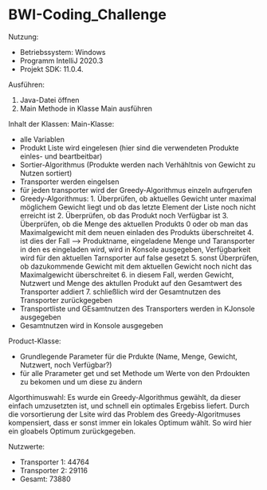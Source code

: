 # BWI-Coding_Challenge
Nutzung:
- Betriebssystem: Windows
- Programm IntelliJ 2020.3
- Projekt SDK: 11.0.4.

Ausführen:
1. Java-Datei öffnen
2. Main Methode in Klasse Main ausführen

Inhalt der Klassen:
Main-Klasse: 
- alle Variablen
- Produkt Liste wird eingelesen (hier sind die verwendeten Produkte einles- und beartbeitbar)
- Sortier-Algorithmus (Produkte werden nach Verhähltnis von Gewicht zu Nutzen sortiert)
- Transporter werden eingelsen
- für jeden transporter wird der Greedy-Algorithmus einzeln aufrgerufen
- Greedy-Algorithmus:
              1. Überprüfen, ob aktuelles Gewicht unter maximal möglichem Gewicht liegt und ob das letzte Element der Liste noch nicht erreicht ist 
              2. Überprüfen, ob das Produkt noch Verfügbar ist
              3. Überprüfen, ob die Menge des aktuellen Produkts 0 oder ob man das Maximalgewicht mit dem neuen einladen des Produkts überschreitet
              4. ist dies der Fall --> Produktname, eingeladene Menge und Taransporter in den es eingeladen wird, wird in Konsole ausgegeben, Verfügbarkeit wird für den aktuellen Tarnsporter auf false gesetzt
              5. sonst Überprüfen, ob dazukommende Gewicht mit dem aktuellen Gewicht noch nicht das Maximalgewicht überschreitet
              6. in diesem Fall, werden Gewicht, Nutzwert und Menge des aktullen Produkt auf den Gesamtwert des Transporter addiert
              7. schließlich wird der Gesamtnutzen des Transporter zurückgegeben
- Transportliste und GEsamtnutzen des Transporters werden in KJonsole ausgegeben
- Gesamtnutzen wird in Konsole ausgegeben

Product-Klasse:
- Grundlegende Parameter für die Prdukte (Name, Menge, Gewicht, Nutzwert, noch Verfügbar?)
- für alle Prarameter get und set Methode um Werte von den Prdoukten zu bekomen und um diese zu ändern


Algorthimuswahl:
Es wurde ein Greedy-Algorithmus gewählt, da dieser einfach umzusetzten ist, und schnell ein optimales Ergebiss liefert. Durch die vorsortierung der Lsite wird das Problem des Greedy-Algoritmuses kompensiert, dass er sonst immer ein lokales Optimum wählt. So wird hier ein gloabels Optimum zurückgegeben.

Nutzwerte:
- Transporter 1: 44764
- Transporter 2: 29116
- Gesamt: 73880
